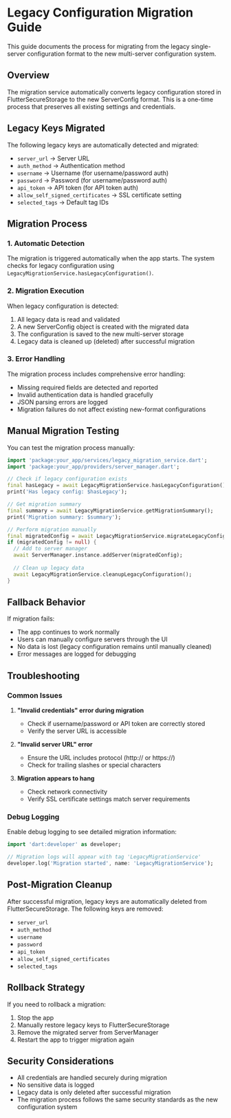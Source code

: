 # Legacy Configuration Migration Guide

This guide documents the process for migrating from the legacy single-server configuration format to the new multi-server configuration system.

## Overview

The migration service automatically converts legacy configuration stored in FlutterSecureStorage to the new ServerConfig format. This is a one-time process that preserves all existing settings and credentials.

## Legacy Keys Migrated

The following legacy keys are automatically detected and migrated:

- `server_url` → Server URL
- `auth_method` → Authentication method
- `username` → Username (for username/password auth)
- `password` → Password (for username/password auth)
- `api_token` → API token (for API token auth)
- `allow_self_signed_certificates` → SSL certificate setting
- `selected_tags` → Default tag IDs

## Migration Process

### 1. Automatic Detection

The migration is triggered automatically when the app starts. The system checks for legacy configuration using `LegacyMigrationService.hasLegacyConfiguration()`.

### 2. Migration Execution

When legacy configuration is detected:

1. All legacy data is read and validated
2. A new ServerConfig object is created with the migrated data
3. The configuration is saved to the new multi-server storage
4. Legacy data is cleaned up (deleted) after successful migration

### 3. Error Handling

The migration process includes comprehensive error handling:

- Missing required fields are detected and reported
- Invalid authentication data is handled gracefully
- JSON parsing errors are logged
- Migration failures do not affect existing new-format configurations

## Manual Migration Testing

You can test the migration process manually:

```dart
import 'package:your_app/services/legacy_migration_service.dart';
import 'package:your_app/providers/server_manager.dart';

// Check if legacy configuration exists
final hasLegacy = await LegacyMigrationService.hasLegacyConfiguration();
print('Has legacy config: $hasLegacy');

// Get migration summary
final summary = await LegacyMigrationService.getMigrationSummary();
print('Migration summary: $summary');

// Perform migration manually
final migratedConfig = await LegacyMigrationService.migrateLegacyConfiguration();
if (migratedConfig != null) {
  // Add to server manager
  await ServerManager.instance.addServer(migratedConfig);
  
  // Clean up legacy data
  await LegacyMigrationService.cleanupLegacyConfiguration();
}
```

## Fallback Behavior

If migration fails:

- The app continues to work normally
- Users can manually configure servers through the UI
- No data is lost (legacy configuration remains until manually cleaned)
- Error messages are logged for debugging

## Troubleshooting

### Common Issues

1. **"Invalid credentials" error during migration**
   - Check if username/password or API token are correctly stored
   - Verify the server URL is accessible

2. **"Invalid server URL" error**
   - Ensure the URL includes protocol (http:// or https://)
   - Check for trailing slashes or special characters

3. **Migration appears to hang**
   - Check network connectivity
   - Verify SSL certificate settings match server requirements

### Debug Logging

Enable debug logging to see detailed migration information:
```dart
import 'dart:developer' as developer;

// Migration logs will appear with tag 'LegacyMigrationService'
developer.log('Migration started', name: 'LegacyMigrationService');
```

## Post-Migration Cleanup

After successful migration, legacy keys are automatically deleted from FlutterSecureStorage. The following keys are removed:

- `server_url`
- `auth_method`
- `username`
- `password`
- `api_token`
- `allow_self_signed_certificates`
- `selected_tags`

## Rollback Strategy

If you need to rollback a migration:

1. Stop the app
2. Manually restore legacy keys to FlutterSecureStorage
3. Remove the migrated server from ServerManager
4. Restart the app to trigger migration again

## Security Considerations

- All credentials are handled securely during migration
- No sensitive data is logged
- Legacy data is only deleted after successful migration
- The migration process follows the same security standards as the new configuration system